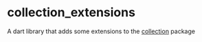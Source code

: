 # collection_extensions

A dart library that adds some extensions to the [collection](https://pub.dev/packages/collection) package
